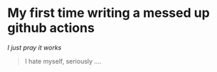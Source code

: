 # My first time writing a messed up github actions
*I just pray it works*

> I hate myself, seriously ....



